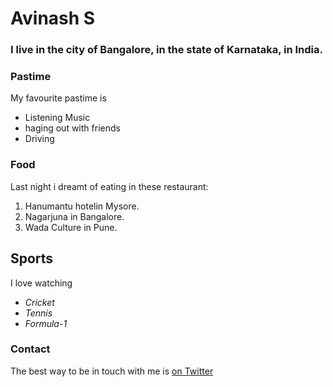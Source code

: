 # Avinash S

### I live in the city of Bangalore, in the state of Karnataka, in India.

### Pastime

My favourite pastime is

- Listening Music
- haging out with friends
- Driving

### Food

Last night i dreamt of eating in these restaurant:

1. Hanumantu hotelin Mysore.
2. Nagarjuna in Bangalore.
3. Wada Culture in Pune.

## Sports

I love watching

- *Cricket*
- *Tennis*
- *Formula-1*

### Contact

The best way to be in touch with me is [on Twitter](https://twitter.com/AvinashChunchan)
